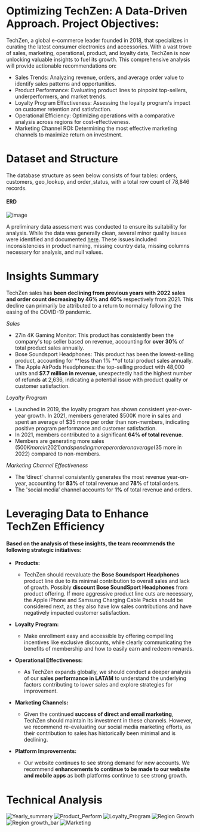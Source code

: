 # Optimizing TechZen: A Data-Driven Approach. Project Objectives:

TechZen, a global e-commerce leader founded in 2018, that specializes in curating the latest consumer electronics and accessories. With a vast trove of sales, marketing, operational, product, and loyalty data, TechZen is now unlocking valuable insights to fuel its growth.
This comprehensive analysis will provide actionable recommendations on:

*	Sales Trends: Analyzing revenue, orders, and average order value to identify sales patterns and opportunities.
*	Product Performance: Evaluating product lines to pinpoint top-sellers, underperformers, and market trends.
*	Loyalty Program Effectiveness: Assessing the loyalty program's impact on customer retention and satisfaction.
*	Operational Efficiency: Optimizing operations with a comparative analysis across regions for cost-effectiveness.
*	Marketing Channel ROI: Determining the most effective marketing channels to maximize return on investment.


# Dataset and Structure

The database structure as seen below consists of four tables: orders, customers, geo_lookup, and order_status, with a total row count of 78,846 records.


#### ERD
![image](https://github.com/user-attachments/assets/3dde7d69-4761-4991-bf25-e4bb826579d5)

A preliminary data assessment was conducted to ensure its suitability for analysis. While the data was generally clean, several minor quality issues were identified and documented [here](https://github.com/brownv7/TechZen-ecommerence-Analysis/blob/main/Data%20Cleaning%20Doc.pdf). These issues included inconsistencies in product naming, missing country data, missing columns necessary for analysis, and null values.

# Insights Summary

TechZen sales has **been declining from previous years with 2022 sales and order count decreasing by 46% and 40%** respectively from 2021. This decline can primarily be attributed to a return to normalcy following the easing of the COVID-19 pandemic. 

*Sales*

   * 27in 4K Gaming Monitor: This product has consistently been the company's top seller based on revenue, accounting for **over 30%** of total product sales annually.
   * Bose Soundsport Headphones: This product has been the lowest-selling product, accounting for **less than 1% **of total product sales annually.
   * The Apple AirPods Headphones: the top-selling product with 48,000 units and **$7.7 million in revenue**, unexpectedly had the highest number of refunds at 2,636, indicating a potential issue with product quality or customer satisfaction.

*Loyalty Program*

   * Launched in 2019, the loyalty program has shown consistent year-over-year growth. In 2021, members generated $500K more in sales and spent an average of $35 more per order than non-members, indicating positive program performance and customer satisfaction.
   * In 2021, members contributed to a significant **64% of total revenue**.
   * Members are generating more sales ($500K more in 2021) and spending more per order on average ($35 more in 2022) compared to non-members.

*Marketing Channel Effectiveness*

   * The ‘direct’ channel consistently generates the most revenue year-on-year, accounting for **83%** of total revenue and **78%** of total orders.
   * The 'social media’ channel accounts for **1%** of total revenue and orders.

# Leveraging Data to Enhance TechZen Efficiency 

#### Based on the analysis of these insights, the team recommends the following strategic initiatives:

* **Products:**
    * TechZen should reevaluate the **Bose Soundsport Headphones** product line due to its minimal contribution to overall sales and lack of growth. Possibly **discount Bose SoundSport Headphones** from product offering. If more aggressive product line cuts are necessary, the Apple iPhone and Samsung Charging Cable Packs should be considered next, as they also have low sales contributions and have negatively impacted customer satisfaction.
    
* **Loyalty Program:**
    * Make enrollment easy and accessible by offering compelling incentives like exclusive discounts, while clearly communicating the benefits of membership and how to easily earn and redeem rewards.

* **Operational Effectiveness:**
    * As TechZen expands globally, we should conduct a deeper analysis of our **sales performance in LATAM** to understand the underlying factors contributing to lower sales and explore strategies for improvement.

* **Marketing Channels:**
    * Given the continued **success of direct and email marketing**, TechZen should maintain its investment in these channels. However, we recommend re-evaluating our social media marketing efforts, as their contribution to sales has historically been minimal and is declining.
    
* **Platform Improvements:**
    * Our website continues to see strong demand for new accounts. We recommend **enhancements to continue to be made to our website and mobile apps** as both platforms continue to see strong growth.
 
# Technical Analysis
![Yearly_summary](https://github.com/user-attachments/assets/02fd7e83-8bcc-48ef-8125-52fa11c3385c)
![Product_Perform](https://github.com/user-attachments/assets/b8fda0eb-6849-4e4f-bdac-705d549fea47)
![Loyalty_Program](https://github.com/user-attachments/assets/ceb64b24-9393-4b37-9a76-496a89b2b666)
![Region Growth](https://github.com/user-attachments/assets/26ae8bcc-d308-4396-a2df-98b4a43ef768)
![Region growth_bar](https://github.com/user-attachments/assets/3edc1b3b-ebbb-4a56-aef7-5665731dd2ff)
![Marketing](https://github.com/user-attachments/assets/dbd644a7-af05-437a-bd42-67a1d3e5d911)
















